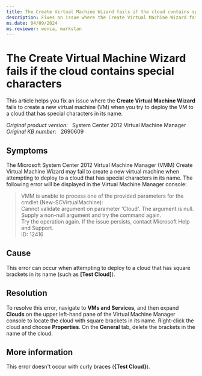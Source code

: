 ```yaml
---
title: The Create Virtual Machine Wizard fails if the cloud contains special characters
description: Fixes an issue where the Create Virtual Machine Wizard fails when you try to deploy the new VM to a cloud that has special characters in its name.
ms.date: 04/09/2024
ms.reviewer: wenca, markstan
---
```

# The Create Virtual Machine Wizard fails if the cloud contains special characters

This article helps you fix an issue where the **Create Virtual Machine Wizard** fails to create a new virtual machine (VM) when you try to deploy the VM to a cloud that has special characters in its name.

_Original product version:_ &nbsp; System Center 2012 Virtual Machine Manager  
_Original KB number:_ &nbsp; 2690609

## Symptoms

The Microsoft System Center 2012 Virtual Machine Manager (VMM) Create Virtual Machine Wizard may fail to create a new virtual machine when attempting to deploy to a cloud that has special characters in its name. The following error will be displayed in the Virtual Machine Manager console:

> VMM is unable to process one of the provided parameters for the cmdlet (New-SCVirtualMachine):  
> Cannot validate argument on parameter 'Cloud'. The argument is null. Supply a non-null argument and try the command again.  
> Try the operation again. If the issue persists, contact Microsoft Help and Support.  
> ID: 12416

## Cause

This error can occur when attempting to deploy to a cloud that has square brackets in its name (such as **[Test Cloud]**).

## Resolution

To resolve this error, navigate to **VMs and Services**, and then expand **Clouds** on the upper left-hand pane of the Virtual Machine Manager console to locate the cloud with square brackets in its name. Right-click the cloud and choose **Properties**. On the **General** tab, delete the brackets in the name of the cloud.

## More information

This error doesn't occur with curly braces (**{Test Cloud}**).
